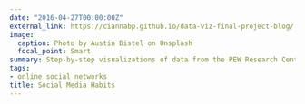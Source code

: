 ```yaml
---
date: "2016-04-27T00:00:00Z"
external_link: https://ciannabp.github.io/data-viz-final-project-blog/
image:
  caption: Photo by Austin Distel on Unsplash
  focal_point: Smart
summary: Step-by-step visualizations of data from the PEW Research Center
tags:
- online social networks
title: Social Media Habits
---
```

